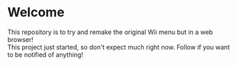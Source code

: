 # Welcome
This repository is to try and remake the original Wii menu but in a web browser! 
<br>
This project just started, so don't expect much right now. Follow if you want to be notified of anything!
